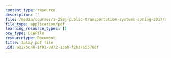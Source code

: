 ```yaml
---
content_type: resource
description: ''
file: /media/courses/1-258j-public-transportation-systems-spring-2017/a2275c461f01887213ebf2b37655768f_K7lqWX6fq-Q.pdf
file_type: application/pdf
learning_resource_types: []
ocw_type: OCWFile
resourcetype: Document
title: 3play pdf file
uid: a2275c46-1f01-8872-13eb-f2b37655768f
---
```

